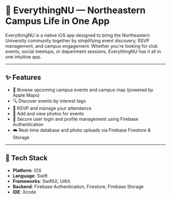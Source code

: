 # 🏫 EverythingNU — Northeastern Campus Life in One App

EverythingNU is a native iOS app designed to bring the Northeastern University community together by simplifying event discovery, RSVP management, and campus engagement. Whether you're looking for club events, social meetups, or department sessions, EverythingNU has it all in one intuitive app.

---

## ✨ Features

- 📅 Browse upcoming campus events and campus map (powered by Apple Maps)
- 🔍 Discover events by interest tags
- 📝 RSVP and manage your attendance
- 📸 Add and view photos for events
- 🔐 Secure user login and profile management using Firebase Authentication
- ☁️ Real-time database and photo uploads via Firebase Firestore & Storage

---

## 🧱 Tech Stack

- **Platform**: iOS
- **Language**: Swift
- **Frameworks**: SwiftUI, UIKit
- **Backend**: Firebase Authentication, Firestore, Firebase Storage
- **IDE**: Xcode

